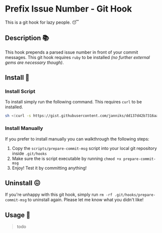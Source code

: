 # Prefix Issue Number - Git Hook
This is a git hook for lazy people. :sleeping:

## Description :books:
This hook prepends a parsed issue number in front of your commit messages.
This git hook requires `ruby` to be installed _(no further external gems are necessary though)_.

## Install :rocket:
### Install Script
To install simply run the following command. This requires `curl` to be installed.
```bash
sh <(curl -s https://gist.githubusercontent.com/janniks/dd137d42b7316aaa83bf6c47f2d846e0/raw/install.sh)
```

### Install Manually
If you prefer to install manually you can walkthrough the following steps:

1. Copy the `scripts/prepare-commit-msg` script into your local git repository inside `.git/hooks`
1. Make sure the is script executable by running `chmod +x prepare-commit-msg`
1. Enjoy! Test it by committing anything!

## Uninstall :confounded:
If you're unhappy with this git hook, simply run `rm -rf .git/hooks/prepare-commit-msg` to uninstall again. Please let me know what you didn't like!

## Usage :wrench:
> todo
